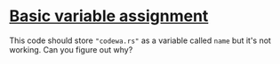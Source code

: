 # [Basic variable assignment](https://www.codewars.com/kata/basic-variable-assignment "50ee6b0bdeab583673000025")

This code should store `"codewa.rs"` as a variable called `name` but it's not working. Can you figure out why?